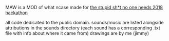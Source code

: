 MAW is a MOD of what ncase made for
[the stupid sh*t no one needs 2018 hackathon](https://bostonstupidhackathon.com/)

all code dedicated to the public domain.
sounds/music are listed alongside attributions in the sounds directory (each sound has a corresponding .txt file with info about where it came from)
drawings are by me (jimmy)